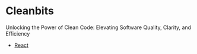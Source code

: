 # Cleanbits

Unlocking the Power of Clean Code: Elevating Software Quality, Clarity, and Efficiency

- [React](https://github.com/cleanbits/cleanbits/tree/main/packages/react)
